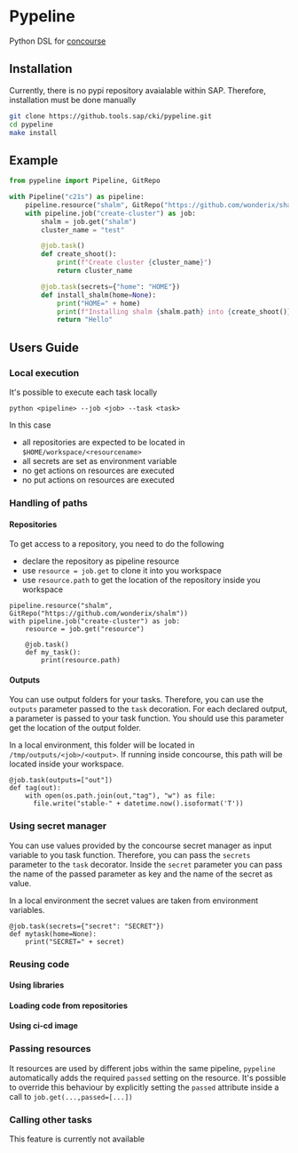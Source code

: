 # Pypeline

Python DSL for [concourse](https://concourse-ci.org/)


## Installation

Currently, there is no pypi repository avaialable within SAP. Therefore, installation must be done manually

```bash
git clone https://github.tools.sap/cki/pypeline.git
cd pypeline
make install
```

## Example

```python
from pypeline import Pipeline, GitRepo

with Pipeline("c21s") as pipeline:
    pipeline.resource("shalm", GitRepo("https://github.com/wonderix/shalm"))
    with pipeline.job("create-cluster") as job:
        shalm = job.get("shalm")
        cluster_name = "test"

        @job.task()
        def create_shoot():
            print(f"Create cluster {cluster_name}")
            return cluster_name

        @job.task(secrets={"home": "HOME"})
        def install_shalm(home=None):
            print("HOME=" + home)
            print(f"Installing shalm {shalm.path} into {create_shoot()}")
            return "Hello"
```


## Users Guide

### Local execution

It's possible to execute each task locally

```
python <pipeline> --job <job> --task <task>
```

In this case 
* all repositories are expected to be located in `$HOME/workspace/<resourcename>`
* all secrets are set as environment variable
* no get actions on resources are executed
* no put actions on resources are executed

### Handling of paths

#### Repositories

To get access to a repository, you need to do the following
* declare the repository as pipeline resource
* use `resource = job.get` to clone it into you workspace
* use `resource.path` to get the location of the repository inside you workspace

```
pipeline.resource("shalm", GitRepo("https://github.com/wonderix/shalm"))
with pipeline.job("create-cluster") as job:
    resource = job.get("resource")

    @job.task()
    def my_task():
        print(resource.path)
```

#### Outputs

You can use output folders for your tasks. Therefore, you can use the `outputs` parameter passed to the `task` decoration. For each declared output, a parameter is passed to your task function. You should use this parameter get the location of the output folder.

In a local environment, this folder will be located in `/tmp/outputs/<job>/<output>`. If running inside concourse, this path will be located inside your workspace.

```
@job.task(outputs=["out"])
def tag(out):
    with open(os.path.join(out,"tag"), "w") as file:
      file.write("stable-" + datetime.now().isoformat('T'))
```

### Using secret manager

You can use values provided by the concourse secret manager as input variable to you task function. Therefore, you can pass the `secrets` parameter to the `task` decorator. Inside the `secret` parameter you can pass the name of the passed parameter as key and the name of the secret as value.

In a local environment the secret values are taken from environment variables.

```
@job.task(secrets={"secret": "SECRET"})
def mytask(home=None):
    print("SECRET=" + secret)
```

### Reusing code

#### Using libraries

#### Loading code from repositories

#### Using ci-cd image

### Passing resources

It resources are used by different jobs within the same pipeline, `pypeline` automatically adds the required `passed` setting on the resource. It's possible to override this behaviour by explicitly setting the `passed` attribute inside a call to `job.get(...,passed=[...])`

### Calling other tasks

This feature is currently not available